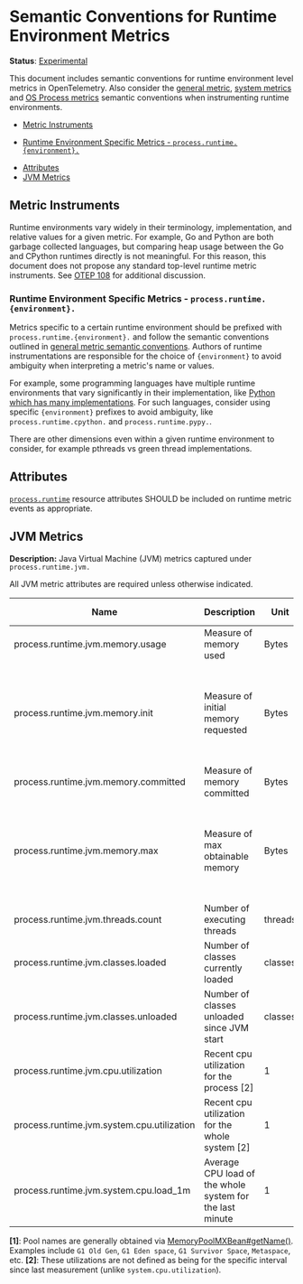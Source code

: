 # Semantic Conventions for Runtime Environment Metrics

**Status**: [Experimental](../../document-status.md)

This document includes semantic conventions for runtime environment level
metrics in OpenTelemetry. Also consider the [general
metric](README.md#general-metric-semantic-conventions), [system
metrics](system-metrics.md) and [OS Process metrics](process-metrics.md)
semantic conventions when instrumenting runtime environments.

<!-- Re-generate TOC with `markdown-toc --no-first-h1 -i` -->

<!-- toc -->

  - [Metric Instruments](#metric-instruments)
  * [Runtime Environment Specific Metrics - `process.runtime.{environment}.`](#runtime-environment-specific-metrics---processruntimeenvironment)
  - [Attributes](#attributes)
  - [JVM Metrics](#jvm-metrics)

<!-- tocstop -->

## Metric Instruments

Runtime environments vary widely in their terminology, implementation, and
relative values for a given metric. For example, Go and Python are both
garbage collected languages, but comparing heap usage between the Go and
CPython runtimes directly is not meaningful. For this reason, this document
does not propose any standard top-level runtime metric instruments. See [OTEP
108](https://github.com/open-telemetry/oteps/pull/108/files) for additional
discussion.

### Runtime Environment Specific Metrics - `process.runtime.{environment}.`

Metrics specific to a certain runtime environment should be prefixed with
`process.runtime.{environment}.` and follow the semantic conventions outlined in
[general metric semantic
conventions](README.md#general-metric-semantic-conventions). Authors of
runtime instrumentations are responsible for the choice of `{environment}` to
avoid ambiguity when interpreting a metric's name or values.

For example, some programming languages have multiple runtime environments
that vary significantly in their implementation, like [Python which has many
implementations](https://wiki.python.org/moin/PythonImplementations). For
such languages, consider using specific `{environment}` prefixes to avoid
ambiguity, like `process.runtime.cpython.` and `process.runtime.pypy.`.

There are other dimensions even within a given runtime environment to
consider, for example pthreads vs green thread implementations.

## Attributes

[`process.runtime`](../../resource/semantic_conventions/process.md#process-runtimes) resource attributes SHOULD be included on runtime metric events as appropriate.

## JVM Metrics

**Description:** Java Virtual Machine (JVM) metrics captured under `process.runtime.jvm.`

All JVM metric attributes are required unless otherwise indicated.

| Name                                           | Description                                              | Unit    | Unit ([UCUM](README.md#instrument-units)) | Instrument Type ([*](README.md#instrument-types)) | Value Type | Attribute Key | Attribute Values      |
|------------------------------------------------|----------------------------------------------------------|---------|-------------------------------------------|---------------------------------------------------|------------|---------------|-----------------------|
| process.runtime.jvm.memory.usage               | Measure of memory used                                   | Bytes   | `By`                                      | UpDownCounter                                     | Int64      | type          | `"heap"`, `"nonheap"` |
|                                                |                                                          |         |                                           |                                                   |            | pool          | Name of pool [1]      |
| process.runtime.jvm.memory.init                | Measure of initial memory requested                      | Bytes   | `By`                                      | UpDownCounter                                     | Int64      | type          | `"heap"`, `"nonheap"` |
|                                                |                                                          |         |                                           |                                                   |            | pool          | Name of pool [1]      |
| process.runtime.jvm.memory.committed           | Measure of memory committed                              | Bytes   | `By`                                      | UpDownCounter                                     | Int64      | type          | `"heap"`, `"nonheap"` |
|                                                |                                                          |         |                                           |                                                   |            | pool          | Name of pool [1]      |
| process.runtime.jvm.memory.max                 | Measure of max obtainable memory                         | Bytes   | `By`                                      | UpDownCounter                                     | Int64      | type          | `"heap"`, `"nonheap"` |
|                                                |                                                          |         |                                           |                                                   |            | pool          | Name of pool [1]      |
| process.runtime.jvm.threads.count              | Number of executing threads                              | threads | `{threads}`                               | UpDownCounter                                     | Int64      |               |                       |
| process.runtime.jvm.classes.loaded             | Number of classes currently loaded                       | classes | `{classes}`                               | UpDownCounter                                     | Int64      |               |                       |
| process.runtime.jvm.classes.unloaded           | Number of classes unloaded since JVM start               | classes | `{classes}`                               | UpDownCounter                                     | Int64      |               |                       |
| process.runtime.jvm.cpu.utilization            | Recent cpu utilization for the process [2]               | 1       | 1                                         | Asynchronous Gauge                                | Double     |               |                       |
| process.runtime.jvm.system.cpu.utilization     | Recent cpu utilization for the whole system [2]          | 1       | 1                                         | Asynchronous Gauge                                | Double     |               |                       |
| process.runtime.jvm.system.cpu.load_1m         | Average CPU load of the whole system for the last minute | 1       | 1                                         | Asynchronous Gauge                                | Double     |               |                       |

**[1]**: Pool names are generally obtained via [MemoryPoolMXBean#getName()](https://docs.oracle.com/en/java/javase/11/docs/api/java.management/java/lang/management/MemoryPoolMXBean.html#getName()).
Examples include `G1 Old Gen`, `G1 Eden space`, `G1 Survivor Space`, `Metaspace`, etc.
**[2]**: These utilizations are not defined as being for the specific interval since last measurement (unlike `system.cpu.utilization`).
